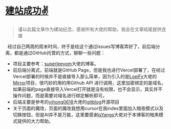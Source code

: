 # [建站成功✌️](https://github.com/coutureone/gitblog/issues/5)

>谨以此篇文章作为建站纪念，感谢所有大佬的帮助，我会在文章结尾提供连接

&ensp;经过自己两周的周末时间，终于是给这个通过issues写博客弄好了，前后端分离，都是通过GitHub托管的方式，聊聊一些问题：
* 项目主要参考：[superleeyom](https://github.com/superleeyom)大佬的博客。
* 前后端分离式，前端就是GitHub Page，但是我也进行Vercel部署了，在经过Vercel部署的时候并不是直接导入那么简单，因为引入的是[LoeiFy](https://github.com/LoeiFy)大佬的[Mirror](https://github.com/LoeiFy/Mirror)项目，很巧妙的用的用Github API 进行调用，这里加密绑定的是域名，如果前端的page直接导入Vercel打开就是没有权限，也不会显示，其实并不操作问题，而是需要对域名进行绑定解析即可。
* 后端主要是参考的[yihong0618](https://github.com/yihong0618)大佬的[gitblog](https://github.com/yihong0618/gitblog)开源项目
* 关于页面的魔改，页面的魔改我想用cursor在我index里面加入暗夜模式以及切换按钮，但是AI并不是万能，这里要感谢[isYangs](https://github.com/isYangs)大佬对于本博客的暗黑模式提供的大力帮助。

